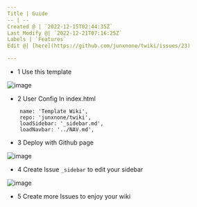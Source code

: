 ```yaml
---
Title | Guide
-- | --
Created @ | `2022-12-15T02:44:35Z`
Last Modify @| `2022-12-21T07:16:25Z`
Labels | `Features`
Edit @| [here](https://github.com/junxnone/twiki/issues/23)

---
```

- 1 Use this template

![image](https://user-images.githubusercontent.com/2216970/207759991-07acc5e8-beaa-4d32-b60d-787f00fb4786.png)

- 2 User Config In index.html

```
    name: 'Template Wiki',
    repo: 'junxnone/twiki',
    loadSidebar: '_sidebar.md',
    loadNavbar: '../NAV.md',
```

- 3 Deploy with Github page

![image](https://user-images.githubusercontent.com/2216970/207760646-d032fd22-fb2e-4127-aaaa-423ecfb65a78.png)

- 4 Create Issue `_sidebar` to edit your sidebar

![image](https://user-images.githubusercontent.com/2216970/207760416-2c32d614-c913-4f01-b562-ae13b596432b.png)

- 5 Create more Issues to enjoy your wiki
